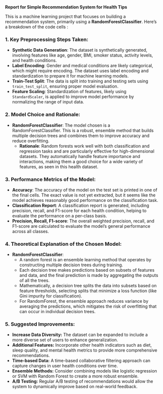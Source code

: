 **Report for Simple Recommendation System for Health Tips**

This is a machine learning project that focuses on building a recommendation system, primarily using a **RandomForestClassifier**. Here’s a breakdown of the code cells :


### **1. Key Preprocessing Steps Taken:**



* **Synthetic Data Generation**: The dataset is synthetically generated, involving features like age, gender, BMI, smoker status, activity levels, and health conditions.
* **Label Encoding**: Gender and medical conditions are likely categorical, which might require encoding. The dataset uses label encoding and standardization to prepare it for machine learning models.
* **Train-Test Split**: The data is split into training and testing sets using `train_test_split`, ensuring proper model evaluation.
* **Feature Scaling**: Standardization of features, likely using `StandardScaler`, is applied to improve model performance by normalizing the range of input data.


### **2. Model Choice and Rationale:**



* **RandomForestClassifier**: The model chosen is a RandomForestClassifier. This is a robust, ensemble method that builds multiple decision trees and combines them to improve accuracy and reduce overfitting.
    * **Rationale**: Random forests work well with both classification and regression tasks and are particularly effective for high-dimensional datasets. They automatically handle feature importance and interactions, making them a good choice for a wide variety of features, as seen in this health dataset.


### **3. Performance Metrics of the Model:**



* **Accuracy**: The accuracy of the model on the test set is printed in one of the final cells. The exact value is not yet extracted, but it seems like the model achieves reasonably good performance on the classification task.
* **Classification Report**: A classification report is generated, including precision, recall, and F1-score for each health condition, helping to evaluate the performance on a per-class basis.
* **Precision, Recall, F1-score**: The overall weighted precision, recall, and F1-score are calculated to evaluate the model’s general performance across all classes.


### **4. Theoretical Explanation of the Chosen Model:**



* **RandomForestClassifier**:
    * A random forest is an ensemble learning method that operates by constructing multiple decision trees during training.
    * Each decision tree makes predictions based on subsets of features and data, and the final prediction is made by aggregating the outputs of all the trees.
    * Mathematically, a decision tree splits the data into subsets based on feature thresholds, selecting splits that minimize a loss function (like Gini impurity for classification).
    * For RandomForest, the ensemble approach reduces variance by averaging the predictions, which mitigates the risk of overfitting that can occur in individual decision trees.


### **5. Suggested Improvements:**



* **Increase Data Diversity:** The dataset can be expanded to include a more diverse set of users to enhance generalization.
* **Additional Features:** Incorporate other health indicators such as diet, sleep quality, and mental health metrics to provide more comprehensive recommendations.
* **Time-based Data:** A time-based collaborative filtering approach can capture changes in user health conditions over time.
* **Ensemble Methods:** Consider combining models like logistic regression or SVM with Random Forest to create a more robust ensemble.
* **A/B Testing:** Regular A/B testing of recommendations would allow the system to dynamically improve based on real-world feedback.
